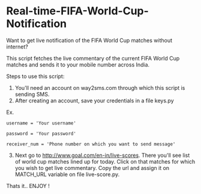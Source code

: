 # Real-time-FIFA-World-Cup-Notification
  
Want to get live notification of the FIFA World Cup matches without internet?

This script fetches the live commentary of the current FIFA World Cup matches and sends it to your mobile number across India.

Steps to use this script:
1. You'll need an account on way2sms.com through which this script is sending SMS.
2. After creating an account, save your credentials in a file keys.py
  
  Ex. 
  
    username = 'Your username'
  
    password = 'Your password'
    
    receiver_num = 'Phone number on which you want to send message'
    
3. Next go to http://www.goal.com/en-in/live-scores. There you'll see list of world cup matches lined up for today.
   Click on that matches for which you wish to get live commentary. Copy the url and assign it on MATCH_URL variable on file live-score.py.
   
  Thats it.. ENJOY !

